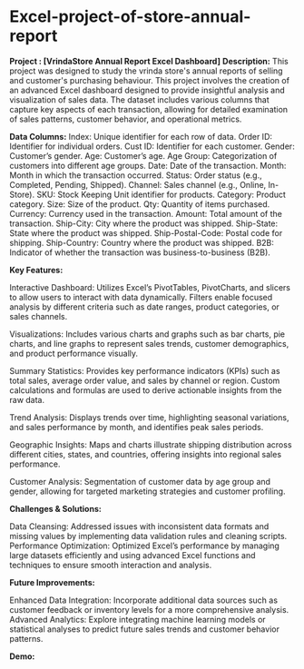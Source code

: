 # Excel-project-of-store-annual-report

**Project : [VrindaStore Annual Report Excel Dashboard]**
**Description:**
This project was designed to study the vrinda store's annual reports of selling and customer's purchasing behaviour. This project involves the creation of an advanced Excel dashboard designed to provide insightful analysis and visualization of sales data. The dataset includes various columns that capture key aspects of each transaction, allowing for detailed examination of sales patterns, customer behavior, and operational metrics.

**Data Columns:**
Index: Unique identifier for each row of data.
Order ID: Identifier for individual orders.
Cust ID: Identifier for each customer.
Gender: Customer’s gender.
Age: Customer’s age.
Age Group: Categorization of customers into different age groups.
Date: Date of the transaction.
Month: Month in which the transaction occurred.
Status: Order status (e.g., Completed, Pending, Shipped).
Channel: Sales channel (e.g., Online, In-Store).
SKU: Stock Keeping Unit identifier for products.
Category: Product category.
Size: Size of the product.
Qty: Quantity of items purchased.
Currency: Currency used in the transaction.
Amount: Total amount of the transaction.
Ship-City: City where the product was shipped.
Ship-State: State where the product was shipped.
Ship-Postal-Code: Postal code for shipping.
Ship-Country: Country where the product was shipped.
B2B: Indicator of whether the transaction was business-to-business (B2B).

**Key Features:**

Interactive Dashboard: Utilizes Excel’s PivotTables, PivotCharts, and slicers to allow users to interact with data dynamically. Filters enable focused analysis by different criteria such as date ranges, product categories, or sales channels.

Visualizations: Includes various charts and graphs such as bar charts, pie charts, and line graphs to represent sales trends, customer demographics, and product performance visually.

Summary Statistics: Provides key performance indicators (KPIs) such as total sales, average order value, and sales by channel or region. Custom calculations and formulas are used to derive actionable insights from the raw data.

Trend Analysis: Displays trends over time, highlighting seasonal variations, and sales performance by month, and identifies peak sales periods.

Geographic Insights: Maps and charts illustrate shipping distribution across different cities, states, and countries, offering insights into regional sales performance.

Customer Analysis: Segmentation of customer data by age group and gender, allowing for targeted marketing strategies and customer profiling.

**Challenges & Solutions:**

Data Cleansing: Addressed issues with inconsistent data formats and missing values by implementing data validation rules and cleaning scripts.
Performance Optimization: Optimized Excel’s performance by managing large datasets efficiently and using advanced Excel functions and techniques to ensure smooth interaction and analysis.

**Future Improvements:**

Enhanced Data Integration: Incorporate additional data sources such as customer feedback or inventory levels for a more comprehensive analysis.
Advanced Analytics: Explore integrating machine learning models or statistical analyses to predict future sales trends and customer behavior patterns.


**Demo:**


